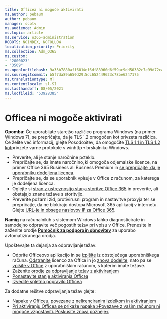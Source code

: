 ```yaml
---
title: Officea ni mogoče aktivirati
ms.author: pebaum
author: pebaum
manager: scotv
ms.audience: Admin
ms.topic: article
ms.service: o365-administration
ROBOTS: NOINDEX, NOFOLLOW
localization_priority: Priority
ms.collection: Adm_O365
ms.custom:
- "2000023"
- "3509"
ms.openlocfilehash: 9a33b7880aff6016ef6df88960d6f59ac9dd50382c7e99d72ca36bc3c9f344ea
ms.sourcegitcommit: b5f7da89a650d2915dc652449623c78be6247175
ms.translationtype: MT
ms.contentlocale: sl-SI
ms.lasthandoff: 08/05/2021
ms.locfileid: "53928385"
---
```

# <a name="unable-to-activate-office"></a>Officea ni mogoče aktivirati

**Opomba:** Če uporabljate starejšo različico programa Windows (na primer Windows 7), se prepričajte, da je TLS 1.2 omogočen kot privzeta različica. Če želite več informacij, glejte Posodobitev, da omogočite [TLS 1.1 in TLS 1.2 kot](https://support.microsoft.com/topic/update-to-enable-tls-1-1-and-tls-1-2-as-default-secure-protocols-in-winhttp-in-windows-c4bd73d2-31d7-761e-0178-11268bb10392)privzete varne protokole v winhttp v brskalniku Windows.

- Preverite, ali je stanje naročnine poteklo.
- Prepričajte se, da imate naročnino, ki omogoča odjemalske licence, na primer Office 365 Business ali Business Premium in [se prepričajte, da je uporabniku dodeljena licenca](/microsoft-365/admin/manage/assign-licenses-to-users).
- Prepričajte se, da se uporabnik vpisuje v Office z računom, za katerega je dodeljena licenca.
- Oglejte si [stran z ustreznostjo stanja storitve Office 365](/office365/enterprise/view-service-health) in preverite, ali obstajajo znane težave s storitvijo.
- Preverite požarni zid, protivirusni program in nastavitve proxyja ter se prepričajte, da ne blokirajo dostopa Microsoft 365 aplikacij v internetu. Glejte [URL-je in obsege naslovov IP za Office 365](/office365/enterprise/urls-and-ip-address-ranges "URL-ji in razponi naslovov IP za Office 365").

**Namig** na računalnikih s sistemom Windows lahko diagnosticirate in samodejno odpravite več pogostih težav pri vpisu v Office. Prenesite in zaženite orodje **[Pomočnik za podporo in obnovitev](https://aka.ms/SaRA-OfficeSignInScenario)** za uporabo avtomatiziranega orodja.

Upoštevajte ta dejanja za odpravljanje težav:

- Odprite Officeovo aplikacijo in se [izpišite](https://support.office.com/article/5a20dc11-47e9-4b6f-945d-478cb6d92071) iz obstoječega uporabniškega računa. [Odstranite](/microsoft-365/admin/manage/remove-licenses-from-users) licenco za Office in jo [znova dodelite](/microsoft-365/admin/manage/assign-licenses-to-users), nato pa se [vpišite v Office](https://support.office.com/article/628ea040-f265-49de-b986-be09c3ebf8a9) z uporabniškim računom, s katerim imate težave.
- Zaženite [orodje za odpravljanje težav z aktiviranjem](https://aka.ms/SARA-OfficeActivation-Alchemy)
- [Ponastavite stanje aktiviranja Officea](/office365/troubleshoot/activation/reset-office-365-proplus-activation-state "Ponastavite stanje aktiviranja Officea")
- [Izvedite spletno popravilo Officea](https://support.office.com/Article/7821d4b6-7c1d-4205-aa0e-a6b40c5bb88b?wt.mc_id=Alchemy_ClientDIA)

Za dodatne rešitve odpravljanja težav glejte:  

- [Napake v Officeu, povezane z nelicenciranim izdelkom in aktiviranjem](https://support.office.com/Article/0d23d3c0-c19c-4b2f-9845-5344fedc4380?wt.mc_id=Alchemy_ClientDIA)
- [Pri aktiviranju Officea se prikaže napaka »Povezave z vašim računom ni mogoče vzpostaviti. Poskusite znova pozneje«](/office/troubleshoot/activation-installation/issue-when-activate-office-from-office-365)